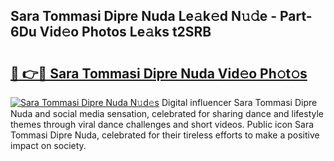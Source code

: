 ## Sara Tommasi Dipre Nuda Le𝚊k𝚎d N𝚞𝚍e - Part-6Du Vid𝚎o Photos Le𝚊ks t2SRB

# <h2><a href="http://fbftpel.evod.top/?m=Sara+Tommasi+Dipre+Nuda">🔗 👉🔴 Sara Tommasi Dipre Nuda Vid𝚎o Ph𝚘t𝚘s</a></h2>

[![Sara Tommasi Dipre Nuda N𝚞d𝚎s](https://i.imgur.com/8V9OHl7.gif)](http://fbftpel.evod.top/?m=Sara+Tommasi+Dipre+Nuda)
Digital influencer Sara Tommasi Dipre Nuda and social media sensation, celebrated for sharing dance and lifestyle themes through viral dance challenges and short videos. Public icon Sara Tommasi Dipre Nuda, celebrated for their tireless efforts to make a positive impact on society. 
